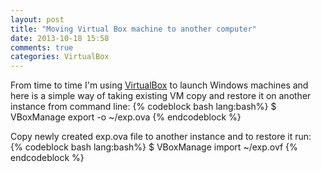 ```yaml
---
layout: post
title: "Moving Virtual Box machine to another computer"
date: 2013-10-18 15:58
comments: true
categories: VirtualBox
---
```


From time to time I'm using [VirtualBox](https://www.virtualbox.org/) to launch Windows machines and here is a simple way of taking existing VM copy and restore it on another instance from command line:<!-- more -->
{% codeblock bash lang:bash%}
$ VBoxManage export <VM name> -o ~/exp.ova
{% endcodeblock %}

Copy newly created exp.ova file to another instance and to restore it run:
{% codeblock bash lang:bash%}
$ VBoxManage import ~/exp.ovf
{% endcodeblock %}

